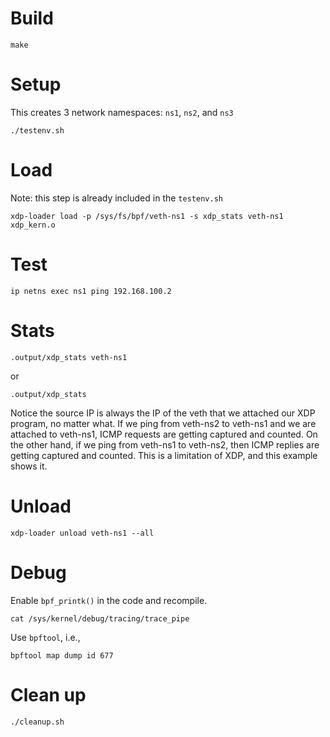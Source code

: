# Build

```
make
```

# Setup

This creates 3 network namespaces: `ns1`, `ns2`, and `ns3`
```
./testenv.sh
```

# Load

Note: this step is already included in the `testenv.sh`
```
xdp-loader load -p /sys/fs/bpf/veth-ns1 -s xdp_stats veth-ns1 xdp_kern.o
```

# Test

```
ip netns exec ns1 ping 192.168.100.2
```

# Stats

```
.output/xdp_stats veth-ns1
```
or
```
.output/xdp_stats
```

Notice the source IP is always the IP of the veth that we attached our XDP program, no matter what. If we ping from veth-ns2 to veth-ns1 and we are attached to veth-ns1, ICMP requests are getting captured and counted. On the other hand, if we ping from veth-ns1 to veth-ns2, then ICMP replies are getting captured and counted. This is a limitation of XDP, and this example shows it.

# Unload

```
xdp-loader unload veth-ns1 --all
```

# Debug

Enable `bpf_printk()` in the code and recompile.
```
cat /sys/kernel/debug/tracing/trace_pipe
```

Use `bpftool`, i.e.,
```
bpftool map dump id 677
```

# Clean up

```
./cleanup.sh
```
